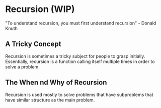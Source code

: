 # Recursion (WIP)

"To understand recursion, you must first understand recursion" - Donald Knuth

## A Tricky Concept

Recursion is sometimes a tricky subject for people to grasp initially. Essentially, recursion is a function calling itself multiple times in order to solve a problem.

## The When nd Why of Recursion

Recursion is used mostly to solve problems that have subproblems that have similar structure as the main problem.

